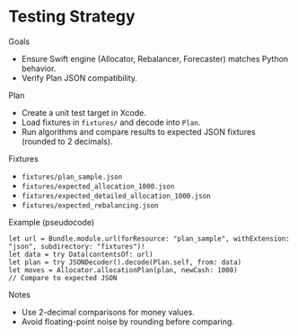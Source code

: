 # Testing Strategy

Goals
- Ensure Swift engine (Allocator, Rebalancer, Forecaster) matches Python behavior.
- Verify Plan JSON compatibility.

Plan
- Create a unit test target in Xcode.
- Load fixtures in `fixtures/` and decode into `Plan`.
- Run algorithms and compare results to expected JSON fixtures (rounded to 2 decimals).

Fixtures
- `fixtures/plan_sample.json`
- `fixtures/expected_allocation_1000.json`
- `fixtures/expected_detailed_allocation_1000.json`
- `fixtures/expected_rebalancing.json`

Example (pseudocode)
```
let url = Bundle.module.url(forResource: "plan_sample", withExtension: "json", subdirectory: "fixtures")!
let data = try Data(contentsOf: url)
let plan = try JSONDecoder().decode(Plan.self, from: data)
let moves = Allocator.allocationPlan(plan, newCash: 1000)
// Compare to expected JSON
```

Notes
- Use 2-decimal comparisons for money values.
- Avoid floating-point noise by rounding before comparing.

